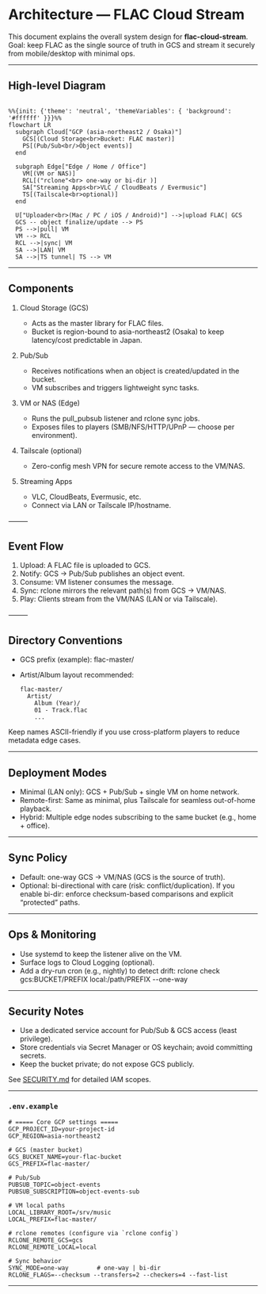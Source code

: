 # Architecture — FLAC Cloud Stream

This document explains the overall system design for **flac-cloud-stream**.  
Goal: keep FLAC as the single source of truth in GCS and stream it securely from mobile/desktop with minimal ops.

---

## High-level Diagram

```mermaid

%%{init: {'theme': 'neutral', 'themeVariables': { 'background': '#ffffff' }}}%%
flowchart LR
  subgraph Cloud["GCP (asia-northeast2 / Osaka)"]
    GCS[(Cloud Storage<br>Bucket: FLAC master)]
    PS[(Pub/Sub<br/>Object events)]
  end

  subgraph Edge["Edge / Home / Office"]
    VM[(VM or NAS)]
    RCL[("rclone"<br> one-way or bi-dir )]
    SA["Streaming Apps<br>VLC / CloudBeats / Evermusic"]
    TS[(Tailscale<br>optional)]
  end

  U["Uploader<br>(Mac / PC / iOS / Android)"] -->|upload FLAC| GCS
  GCS -- object finalize/update --> PS
  PS -->|pull| VM
  VM --> RCL
  RCL -->|sync| VM
  SA -->|LAN| VM
  SA -->|TS tunnel| TS --> VM

```

---

## Components

1. Cloud Storage (GCS)

   - Acts as the master library for FLAC files.
   - Bucket is region-bound to asia-northeast2 (Osaka) to keep latency/cost predictable in Japan.

2. Pub/Sub

   - Receives notifications when an object is created/updated in the bucket.
   - VM subscribes and triggers lightweight sync tasks.

3. VM or NAS (Edge)

   - Runs the pull_pubsub listener and rclone sync jobs.
   - Exposes files to players (SMB/NFS/HTTP/UPnP — choose per environment).

4. Tailscale (optional)

   - Zero-config mesh VPN for secure remote access to the VM/NAS.

5. Streaming Apps

   - VLC, CloudBeats, Evermusic, etc.
   - Connect via LAN or Tailscale IP/hostname.

⸻

## Event Flow

1. Upload: A FLAC file is uploaded to GCS.
2. Notify: GCS → Pub/Sub publishes an object event.
3. Consume: VM listener consumes the message.
4. Sync: rclone mirrors the relevant path(s) from GCS → VM/NAS.
5. Play: Clients stream from the VM/NAS (LAN or via Tailscale).

⸻

## Directory Conventions

- GCS prefix (example): flac-master/
- Artist/Album layout recommended:

    ```text
    flac-master/
      Artist/
        Album (Year)/
        01 - Track.flac
        ...
    ```

Keep names ASCII-friendly if you use cross-platform players to reduce metadata edge cases.

---

## Deployment Modes

- Minimal (LAN only): GCS + Pub/Sub + single VM on home network.
- Remote-first: Same as minimal, plus Tailscale for seamless out-of-home playback.
- Hybrid: Multiple edge nodes subscribing to the same bucket (e.g., home + office).

---

## Sync Policy

- Default: one-way GCS → VM/NAS (GCS is the source of truth).
- Optional: bi-directional with care (risk: conflict/duplication).
If you enable bi-dir: enforce checksum-based comparisons and explicit “protected” paths.

---

## Ops & Monitoring

- Use systemd to keep the listener alive on the VM.
- Surface logs to Cloud Logging (optional).
- Add a dry-run cron (e.g., nightly) to detect drift:
  rclone check gcs:BUCKET/PREFIX local:/path/PREFIX --one-way

---

## Security Notes

- Use a dedicated service account for Pub/Sub & GCS access (least privilege).
- Store credentials via Secret Manager or OS keychain; avoid committing secrets.
- Keep the bucket private; do not expose GCS publicly.

See [SECURITY.md](../SECURITY.md) for detailed IAM scopes.

---

### `.env.example`

```dotenv
# ===== Core GCP settings =====
GCP_PROJECT_ID=your-project-id
GCP_REGION=asia-northeast2

# GCS (master bucket)
GCS_BUCKET_NAME=your-flac-bucket
GCS_PREFIX=flac-master/

# Pub/Sub
PUBSUB_TOPIC=object-events
PUBSUB_SUBSCRIPTION=object-events-sub

# VM local paths
LOCAL_LIBRARY_ROOT=/srv/music
LOCAL_PREFIX=flac-master/

# rclone remotes (configure via `rclone config`)
RCLONE_REMOTE_GCS=gcs
RCLONE_REMOTE_LOCAL=local

# Sync behavior
SYNC_MODE=one-way        # one-way | bi-dir
RCLONE_FLAGS=--checksum --transfers=2 --checkers=4 --fast-list
```

---
